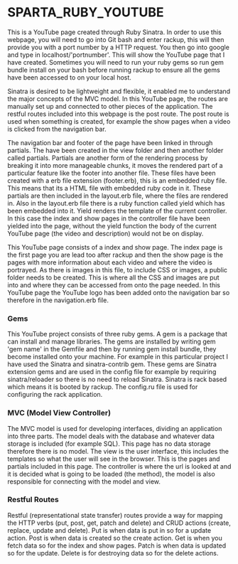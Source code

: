 # SPARTA_RUBY_YOUTUBE

This is a YouTube page created through Ruby Sinatra. In order to use this webpage, you will need to go into Git bash and enter rackup, this will then provide you with a port number by a HTTP request. You then go into google and type in localhost/'portnumber'. This will show the YouTube page that I have created. Sometimes you will need to run your ruby gems so run gem bundle install on your bash before running rackup to ensure all the gems have been accessed to on your local host.

Sinatra is desired to be lightweight and flexible, it enabled me to understand the major concepts of the MVC model. In this YouTube page, the routes are manually set up and connected to other pieces of the application. The restful routes included into this webpage is the post route. The post route is used when something is created, for example the show pages when a video is clicked from the navigation bar.

The navigation bar and footer of the page have been linked in through partials. The have been created in the view folder and then another folder called partials. Partials are another form of the rendering process by breaking it into more manageable chunks, it moves the rendered part of a particular feature like the footer into another file. These files have been created with a erb file extension (footer.erb), this is an embedded ruby file. This means that its a HTML file with embedded ruby code in it. These partials are then included in the layout.erb file, where the files are rendered in. Also in the layout.erb file there is a ruby function called yield which has been embedded into it. Yield renders the template of the current controller. In this case the index and show pages in the controller file have been yielded into the page, without the yield function the body of the current YouTube page (the video and description) would not be on display.

This YouTube page consists of a index and show page. The index page is the first page you are lead too after rackup and then the show page is the pages with more information about each video and where the video is portrayed. As there is images in this file, to include CSS or images, a public folder needs to be created. This is where all the CSS and images are put into and where they can be accessed from onto the page needed. In this YouTube page the YouTube logo has been added onto the navigation bar so therefore in the navigation.erb file.

### Gems

This YouTube project consists of three ruby gems. A gem is a package that can install and manage libraries. The gems are installed by writing gem 'gem name' in the Gemfile and then by running gem install bundle, they become installed onto your machine. For example in this particular project I have used the Sinatra and sinatra-contrib gem. These gems are Sinatra extension gems and are used in the config file for example by requiring sinatra/reloader so there is no need to reload Sinatra. Sinatra is rack based which
means it is booted by rackup. The config.ru file is used for configuring the rack application.

### MVC (Model View Controller)

The MVC model is used for developing interfaces, dividing an application into three parts. The model deals with the database and whatever data storage is included (for example SQL). This page has no data storage therefore there is no model. The view is the user interface, this includes the templates so what the user will see in the browser. This is the pages and partials included in this page. The controller is where the url is looked at and it is decided what is going to be loaded (the method), the model is also responsible for connecting with the model and view.

### Restful Routes

Restful (representational state transfer) routes provide a way for mapping the HTTP verbs (put, post, get, patch and delete) and CRUD actions (create, replace, update and delete). Put is when data is put in so for a update action. Post is when data is created so the create action. Get is when you fetch data so for the index and show pages. Patch is when data is updated so for the update. Delete is for destroying data so for the delete actions. 

